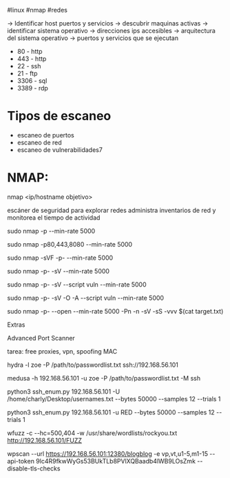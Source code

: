 #linux #nmap #redes

-> Identificar host puertos y servicios
-> descubrir maquinas activas
-> identificar sistema operativo
-> direcciones ips accesibles
-> arquitectura del sistema operativo
-> puertos y servicios que se ejecutan

- 80 - http
- 443 - http
- 22 - ssh
- 21 - ftp
- 3306 - sql
- 3389 - rdp 

# Tipos de escaneo

- escaneo de puertos
- escaneo de red
- escaneo de vulnerabilidades7

# NMAP:

nmap <opciones><ip/hostname objetivo>

escáner de seguridad para explorar redes
administra inventarios de red y monitorea el tiempo de actividad

sudo nmap -p --min-rate 5000 <ip>

sudo nmap -p80,443,8080 --min-rate 5000 <ip>

sudo nmap -sVF -p- --min-rate 5000 <ip>

sudo nmap -p- -sV --min-rate 5000 <ip>

sudo nmap -p- -sV --script vuln --min-rate 5000 <ip>

sudo nmap -p- -sV -O -A --script vuln --min-rate 5000 <ip>

sudo nmap -p- --open --min-rate 5000 -Pn -n -sV -sS -vvv $(cat target.txt)

Extras

Advanced Port Scanner

tarea: free proxies, vpn, spoofing MAC

hydra -l zoe -P /path/to/passwordlist.txt ssh://192.168.56.101

medusa -h 192.168.56.101 -u zoe -P /path/to/passwordlist.txt -M ssh

python3 ssh_enum.py 192.168.56.101 -U /home/charly/Desktop/usernames.txt --bytes 50000 --samples 12 --trials 1 

python3 ssh_enum.py 192.168.56.101 -u RED --bytes 50000 --samples 12 --trials 1

wfuzz -c --hc=500,404 -w /usr/share/wordlists/rockyou.txt http://192.168.56.101/FUZZ

wpscan --url https://192.168.56.101:12380/blogblog -e vp,vt,u1-5,m1-15 --api-token 9lc4R9fkwWyGs53BUkTLb8PVlXQBaadb4lWB9LOsZmk --disable-tls-checks


